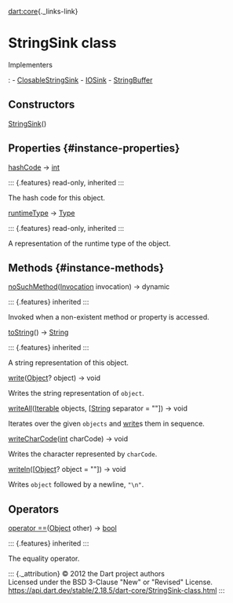 [dart:core](../dart-core/dart-core-library){._links-link}

StringSink class
================

Implementers

:   -   [ClosableStringSink](../dart-convert/closablestringsink-class)
    -   [IOSink](../dart-io/iosink-class)
    -   [StringBuffer](stringbuffer-class)

Constructors
------------

[StringSink](stringsink/stringsink)()

Properties {#instance-properties}
----------

[hashCode](object/hashcode) → [int](int-class)

::: {.features}
read-only, inherited
:::

The hash code for this object.

[runtimeType](object/runtimetype) → [Type](type-class)

::: {.features}
read-only, inherited
:::

A representation of the runtime type of the object.

Methods {#instance-methods}
-------

[noSuchMethod](object/nosuchmethod)([Invocation](invocation-class)
invocation) → dynamic

::: {.features}
inherited
:::

Invoked when a non-existent method or property is accessed.

[toString](object/tostring)() → [String](string-class)

::: {.features}
inherited
:::

A string representation of this object.

[write](stringsink/write)([Object](object-class)? object) → void

Writes the string representation of `object`.

[writeAll](stringsink/writeall)([Iterable](iterable-class) objects,
\[[String](string-class) separator = \"\"\]) → void

Iterates over the given `objects` and [write](stringsink/write)s them in
sequence.

[writeCharCode](stringsink/writecharcode)([int](int-class) charCode) →
void

Writes the character represented by `charCode`.

[writeln](stringsink/writeln)(\[[Object](object-class)? object = \"\"\])
→ void

Writes `object` followed by a newline, `"\n"`.

Operators
---------

[operator ==](object/operator_equals)([Object](object-class) other) →
[bool](bool-class)

::: {.features}
inherited
:::

The equality operator.

::: {._attribution}
© 2012 the Dart project authors\
Licensed under the BSD 3-Clause \"New\" or \"Revised\" License.\
<https://api.dart.dev/stable/2.18.5/dart-core/StringSink-class.html>
:::
